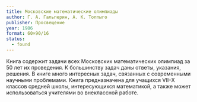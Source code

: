 ```yaml
---
title: Московские математические олимпиады
author: Г. А. Гальперин, А. К. Толпыго
publisher: Просвещение
year: 1986
format: 60×90/16
status:
  - found
---
```


Книга содержит задачи всех Московских математических олимпиад за 50 лет их проведения. К большинству задач даны ответы, указания, решения. В книге много интересных задач, связанных с современными научными проблемами. Книга предназначена для учащихся VII–X классов средней школы, интересующихся математикой, а также может использоваться учителями во внеклассной работе.
